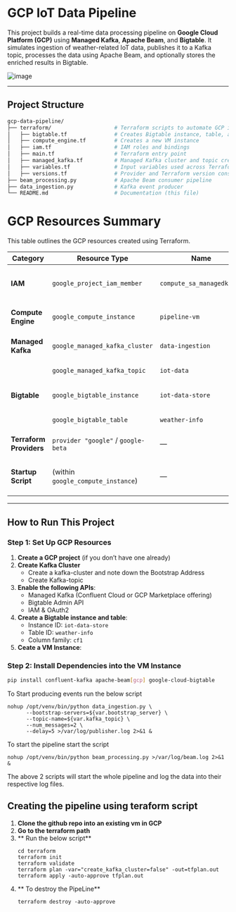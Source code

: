 
# GCP IoT Data Pipeline

This project builds a real-time data processing pipeline on **Google Cloud Platform (GCP)** using **Managed Kafka**, **Apache Beam**, and **Bigtable**. It simulates ingestion of weather-related IoT data, publishes it to a Kafka topic, processes the data using Apache Beam, and optionally stores the enriched results in Bigtable.



<!-- <img width="669" alt="image" src="https://github.com/user-attachments/assets/4048d3d1-00d4-42c7-91a4-8d24f54c07f0" /> -->

<!-- <img width="669" alt="image" src="https://github.com/user-attachments/assets/12909296-0cc1-4670-bac8-548cb45c4973" /> -->

![image](https://github.com/user-attachments/assets/790c6adb-131a-4214-8321-41ce0f5cb40f)

---

## Project Structure

```bash
gcp-data-pipeline/
├── terraform/                    # Terraform scripts to automate GCP infra setup
│   ├── bigtable.tf               # Creates Bigtable instance, table, and column family
│   ├── compute_engine.tf         # Creates a new VM instance
│   ├── iam.tf                    # IAM roles and bindings
│   ├── main.tf                   # Terraform entry point
│   ├── managed_kafka.tf          # Managed Kafka cluster and topic creation
│   ├── variables.tf              # Input variables used across Terraform configs
│   ├── versions.tf               # Provider and Terraform version constraints
├── beam_processing.py            # Apache Beam consumer pipeline
├── data_ingestion.py             # Kafka event producer
└── README.md                     # Documentation (this file)
```

# GCP Resources Summary

This table outlines the GCP resources created using Terraform.

| **Category** | **Resource Type** | **Name** | **Key Specifications** |
|--------------|-------------------|----------|--------------------------|
| **IAM** | `google_project_iam_member` | `compute_sa_managedkafka` | Grants `roles/managedkafka.client` to the default Compute Engine service account (`735481339104-compute@developer.gserviceaccount.com`) |
| **Compute Engine** | `google_compute_instance` | `pipeline-vm` | Image: Debian 12, Type: `e2-medium`, Zone: `us-central1-f`, Startup script runs Kafka producer and Beam consumer |
| **Managed Kafka** | `google_managed_kafka_cluster` | `data-ingestion` | vCPU: 4, RAM: 8 GB, Region: `us-central1`, Subnet: `default`, Conditional via `create_kafka_cluster` variable |
| | `google_managed_kafka_topic` | `iot-data` | Partitions: 1, Replication Factor: 3, Linked to `data-ingestion` cluster |
| **Bigtable** | `google_bigtable_instance` | `iot-data-store` | Cluster: `iot-data-store-cluster`, Zone: `us-central1-f`, Nodes: 1, Storage: HDD, Labels: `{ environment = "prod" }` |
| | `google_bigtable_table` | `weather-info` | Column Family: `cf1`, Deletion Protection: UNPROTECTED |
| **Terraform Providers** | `provider "google"` / `google-beta` | — | Project: `cool-continuity-457614-b2`, Region: `us-central1`, Zone: `us-central1-f` |
| **Startup Script** | (within `google_compute_instance`) | — | Installs Kafka, Apache Beam, and Bigtable SDK; clones repo and launches `data_ingestion.py` and `beam_processing.py` as background jobs |






---

## How to Run This Project

### Step 1: Set Up GCP Resources

1. **Create a GCP project** (if you don’t have one already)
2.  **Create Kafka Cluster**
    - Create a kafka-cluster and note down the Bootstrap Address
    - Create Kafka-topic  
3. **Enable the following APIs**:
   - Managed Kafka (Confluent Cloud or GCP Marketplace offering)
   - Bigtable Admin API
   - IAM & OAuth2
4. **Create a Bigtable instance and table**:
   - Instance ID: `iot-data-store`
   - Table ID: `weather-info`
   - Column family: `cf1`
5. **Ceate a VM Instance**:
    

### Step 2: Install Dependencies into the VM Instance

``` bash
pip install confluent-kafka apache-beam[gcp] google-cloud-bigtable
```

To Start producing events run the below script

```
nohup /opt/venv/bin/python data_ingestion.py \
      --bootstrap-servers=${var.bootstrap_server} \
      --topic-name=${var.kafka_topic} \
      --num_messages=2 \
      --delay=5 >/var/log/publisher.log 2>&1 &
```

To start the pipeline start the script 
```
nohup /opt/venv/bin/python beam_processing.py >/var/log/beam.log 2>&1 &
```

The above 2 scripts will start the whole pipeline and log the data into their respective log files.




## Creating the pipeline using teraform script

1. **Clone the github repo into an existing vm in GCP**
2. **Go to the terraform path**
3. ** Run the below script**
     ```
     cd terraform
     terraform init
     terraform validate
     terraform plan -var="create_kafka_cluster=false" -out=tfplan.out
     terraform apply -auto-approve tfplan.out
     ```
4. ** To destroy the PipeLine**
     ```
     terraform destroy -auto-approve
     ```






